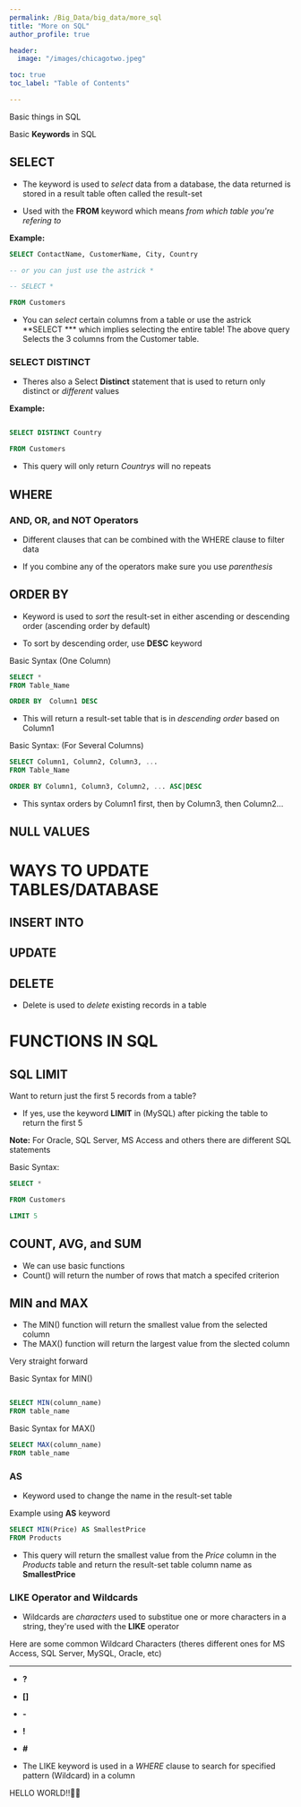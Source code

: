 ```yaml
---
permalink: /Big_Data/big_data/more_sql
title: "More on SQL"
author_profile: true

header:
  image: "/images/chicagotwo.jpeg"

toc: true
toc_label: "Table of Contents" 

---
```


Basic things in SQL


Basic **Keywords** in SQL

## SELECT

* The keyword is used to *select* data from a database, the data returned is stored in a result table often called the result-set

* Used with the **FROM** keyword which means *from which table you're refering to*

**Example:**

```sql
SELECT ContactName, CustomerName, City, Country

-- or you can just use the astrick *

-- SELECT *

FROM Customers

```
* You can *select* certain columns from a table or use the astrick **SELECT *** which implies selecting the entire table! The above query Selects the 3 columns from the Customer table.


### SELECT DISTINCT 

* Theres also a Select **Distinct** statement that is used to return only distinct or *different* values

**Example:**

```sql

SELECT DISTINCT Country

FROM Customers

```

* This query will only return *Countrys* will no repeats


## WHERE


### AND, OR, and NOT Operators

* Different clauses that can be combined with the WHERE clause to filter data

* If you combine any of the operators make sure you use *parenthesis*


## ORDER BY

* Keyword is used to *sort* the result-set in either ascending or descending order (ascending order by default)

* To sort by descending order, use **DESC** keyword

Basic Syntax (One Column)

```sql
SELECT *
FROM Table_Name

ORDER BY  Column1 DESC 
```

* This will return a result-set table that is in *descending order* based on Column1


Basic Syntax: (For Several Columns)

```sql
SELECT Column1, Column2, Column3, ...
FROM Table_Name

ORDER BY Column1, Column3, Column2, ... ASC|DESC
```

* This syntax orders by Column1 first, then by Column3, then Column2...

## NULL VALUES

# WAYS TO UPDATE TABLES/DATABASE

## INSERT INTO

## UPDATE

## DELETE
* Delete is used to *delete* existing records in a table

# FUNCTIONS IN SQL

## SQL LIMIT

Want to return just the first 5 records from a table?

* If yes, use the keyword **LIMIT** in (MySQL) after picking the table to return the first 5

**Note:** For Oracle, SQL Server, MS Access and others there are different SQL statements

Basic Syntax:

```sql
SELECT *

FROM Customers

LIMIT 5

```

## COUNT, AVG, and SUM

* We can use basic functions
* Count() will return the number of rows that match a specifed criterion

## MIN and MAX

* The MIN() function will return the smallest value from the selected column
* The MAX() function will return the largest value from the slected column

Very straight forward

Basic Syntax for MIN()

```sql

SELECT MIN(column_name)
FROM table_name
```
Basic Syntax for MAX()

```sql
SELECT MAX(column_name)
FROM table_name
```

### AS 

* Keyword used to change the name in the result-set table

Example using **AS** keyword

```sql
SELECT MIN(Price) AS SmallestPrice
FROM Products
```

* This query will return the smallest value from the *Price* column in the *Products* table and return the result-set table column name as **SmallestPrice**

### LIKE Operator and Wildcards

* Wildcards are *characters* used to substitue one or more characters in a string, they're used with the **LIKE** operator

Here are some common Wildcard Characters (theres different ones for MS Access, SQL Server, MySQL, Oracle, etc)

* ** * **

* **?**

* **[]**

* **-**

* **!**

* **#**



* The LIKE keyword is used in a *WHERE* clause to search for specified pattern (Wildcard) in a column

HELLO WORLD!!✊🏼
